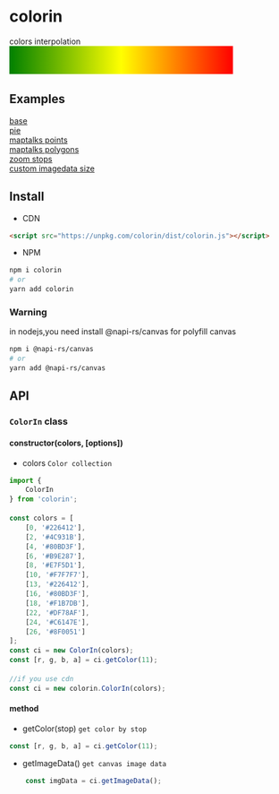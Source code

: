 # colorin

colors interpolation  
![](./colorin.png)

## Examples

[base](https://deyihu.github.io/colorin/test/base.html)  
[pie](https://deyihu.github.io/colorin/test/pie.html)  
[maptalks points](https://deyihu.github.io/colorin/test/mtk-points.html)  
[maptalks polygons](https://deyihu.github.io/colorin/test/mtk-polygons.html)  
[zoom stops](https://deyihu.github.io/colorin/test/zoomstop.html)  
[custom imagedata size](https://deyihu.github.io/colorin/test/customsize.html)

## Install

* CDN

```html
<script src="https://unpkg.com/colorin/dist/colorin.js"></script>
```

* NPM

```sh
npm i colorin
# or
yarn add colorin
```
### Warning
in nodejs,you need  install @napi-rs/canvas for polyfill canvas

```sh
npm i @napi-rs/canvas
# or
yarn add @napi-rs/canvas
```

## API

### `ColorIn` class

#### constructor(colors, [options])

  + colors `Color collection`

```js
import {
    ColorIn
} from 'colorin';

const colors = [
    [0, '#226412'],
    [2, '#4C931B'],
    [4, '#80BD3F'],
    [6, '#B9E287'],
    [8, '#E7F5D1'],
    [10, '#F7F7F7'],
    [13, '#226412'],
    [16, '#80BD3F'],
    [18, '#F1B7DB'],
    [22, '#DF78AF'],
    [24, '#C6147E'],
    [26, '#8F0051']
];
const ci = new ColorIn(colors);
const [r, g, b, a] = ci.getColor(11);

//if you use cdn
const ci = new colorin.ColorIn(colors);
```

####  method

  + getColor(stop) `get color by stop`

```js
const [r, g, b, a] = ci.getColor(11);
```

  + getImageData() `get canvas image data`

```js
    const imgData = ci.getImageData();
```
    

